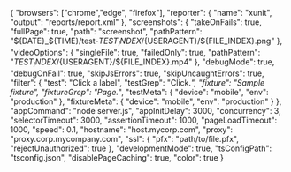 {
    "browsers": ["chrome","edge", "firefox"],
    "reporter": {
        "name": "xunit",
        "output": "reports/report.xml"
    },
    "screenshots": {
        "takeOnFails": true,
        "fullPage": true,
        "path": "screenshot",
        "pathPattern": "${DATE}_${TIME}/test-${TEST_INDEX}/${USERAGENT}/${FILE_INDEX}.png"
    },
    "videoOptions": {
        "singleFile": true,
        "failedOnly": true,
        "pathPattern": "${TEST_INDEX}/${USERAGENT}/${FILE_INDEX}.mp4"
    },
    "debugMode": true,
    "debugOnFail": true,
    "skipJsErrors": true,
    "skipUncaughtErrors": true,
    "filter": {
        "test": "Click a label",
        "testGrep": "Click.*",
        "fixture": "Sample fixture",
        "fixtureGrep": "Page.*",
        "testMeta": {
            "device": "mobile",
            "env": "production"
        },
        "fixtureMeta": {
            "device": "mobile",
            "env": "production"
        }
    },
    "appCommand": "node server.js",
    "appInitDelay": 3000,
    "concurrency": 3,
    "selectorTimeout": 3000,
    "assertionTimeout": 1000,
    "pageLoadTimeout": 1000,
    "speed": 0.1,
    "hostname": "host.mycorp.com",
    "proxy": "proxy.corp.mycompany.com",
    "ssl": {
        "pfx": "path/to/file.pfx",
        "rejectUnauthorized": true
    },
    "developmentMode": true,
    "tsConfigPath": "tsconfig.json",
    "disablePageCaching": true,
    "color": true
}
